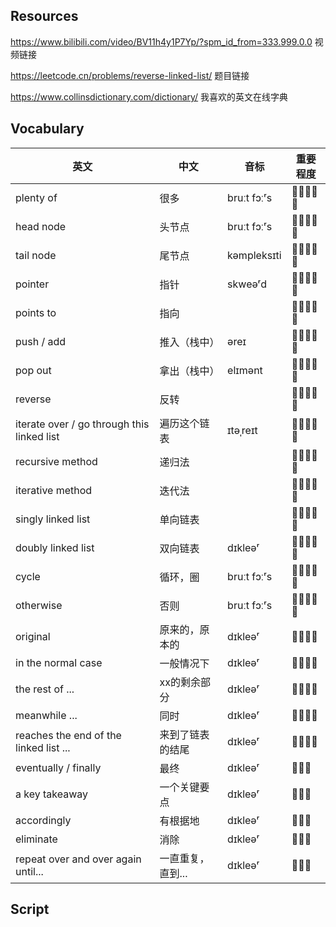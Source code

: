 ## Resources
https://www.bilibili.com/video/BV11h4y1P7Yp/?spm_id_from=333.999.0.0 视频链接

https://leetcode.cn/problems/reverse-linked-list/ 题目链接

https://www.collinsdictionary.com/dictionary/ 我喜欢的英文在线字典


## Vocabulary

|     英文                       	|     中文              	|     音标           	|     重要程度    	|
|--------------------------------	|-----------------------	|--------------------	|-----------------	|
|     plenty of         	|     很多            	|     bruːt fɔːʳs    	|     🌟🌟🌟🌟🌟       	|
|     head node         	|     头节点            	|     bruːt fɔːʳs    	|     🌟🌟🌟🌟🌟       	|
|     tail node            	|     尾节点        	|     kəmpleksɪti    	|     🌟🌟🌟🌟🌟       	|
|     pointer                  	|    指针           	|     skweəʳd        	|     🌟🌟🌟🌟🌟       	|
|     points to                     	|     指向              	|                    	|     🌟🌟🌟🌟🌟       	|
|     push / add                      	|     推入（栈中）              	|     əreɪ           	|     🌟🌟🌟🌟🌟       	|
|     pop out                    	|     拿出（栈中）              	|     elɪmənt        	|     🌟🌟🌟🌟🌟       	|
|     reverse                      	|     反转              	|                    	|     🌟🌟🌟🌟🌟       	|
|     iterate over / go through this linked list    	|     遍历这个链表      	|     ɪtəˌreɪt       	|     🌟🌟🌟🌟🌟       	|
|     recursive method              	|     递归法            	|                    	|     🌟🌟🌟🌟🌟       	|
|     iterative method                 	|     迭代法             	|                    	|     🌟🌟🌟🌟🌟       	|
|     singly linked list            	|     单向链表    	|                    	|     🌟🌟🌟🌟🌟       	|
|     doubly linked list         	|     双向链表     	|     dɪkleəʳ        	|     🌟🌟🌟🌟🌟       	|
|     cycle         	|     循环，圈            	|     bruːt fɔːʳs    	|     🌟🌟🌟🌟🌟       	|
|     otherwise         	|     否则            	|     bruːt fɔːʳs    	|     🌟🌟🌟🌟🌟       	|
|     original         	|     原来的，原本的     	|     dɪkleəʳ        	|     🌟🌟🌟🌟       	|
|     in the normal case         	|     一般情况下     	|     dɪkleəʳ        	|     🌟🌟🌟🌟       	|
|     the rest of ...         	|     xx的剩余部分     	|     dɪkleəʳ        	|     🌟🌟🌟🌟       	|
|     meanwhile ...         	|     同时     	|     dɪkleəʳ        	|     🌟🌟🌟🌟       	|
|     reaches the end of the linked list ...         	|     来到了链表的结尾     	|     dɪkleəʳ        	|     🌟🌟🌟🌟       	|
|     eventually  / finally      	|     最终     	|     dɪkleəʳ        	|     🌟🌟🌟       	|
|     a key takeaway         	|     一个关键要点     	|     dɪkleəʳ        	|     🌟🌟🌟       	|
|     accordingly         	|     有根据地     	|     dɪkleəʳ        	|     🌟🌟🌟       	|
|     eliminate      	|     消除     	|     dɪkleəʳ        	|     🌟🌟🌟       	|
|     repeat over and over again until...         	|     一直重复，直到...     	|     dɪkleəʳ        	|     🌟🌟🌟       	|


## Script
